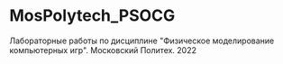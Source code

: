 # MosPolytech_PSOCG
Лабораторные работы по дисциплине "Физическое моделирование компьютерных игр". Московский Политех. 2022
